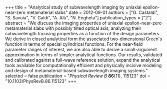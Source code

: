 +++
title = "Analytical study of subwavelength imaging by uniaxial epsilon-near-zero metamaterial slabs"
date = 2012-09-01
authors = ["G. Castaldi", "S. Savoia", "V. Galdi", "A. Alù", "N. Engheta"]
publication_types = ["2"]
abstract = "We discuss the imaging properties of uniaxial epsilon-near-zero metamaterial slabs with possibly tilted optical axis, analyzing their subwavelength focusing properties as a function of the design parameters. We derive in closed analytical form the associated two-dimensional Green's function in terms of special cylindrical functions. For the near-field parameter ranges of interest, we are also able to derive a small-argument approximation in terms of simpler analytical functions. Our results, validated and calibrated against a full-wave reference solution, expand the analytical tools available for computationally efficient and physically incisive modeling and design of metamaterial-based subwavelength imaging systems."
selected = false
publication = "*Physical Review B* **86**(11), 115123"
doi = "10.1103/PhysRevB.86.115123"
+++
